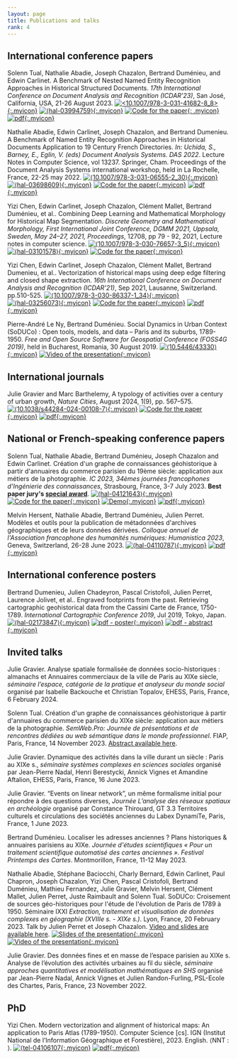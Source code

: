 ```yaml
---
layout: page
title: Publications and talks
rank: 4
---
```


## International conference papers

Solenn Tual, Nathalie Abadie, Joseph Chazalon, Bertrand Duménieu, and Edwin Carlinet. A Benchmark of Nested Named Entity Recognition Approaches in Historical Structured Documents. *17th International Conference on Document Analysis and Recognition (ICDAR’23)*, San José, California, USA, 21-26 August 2023. [![<10.1007/978-3-031-41682-8_8>](/assets/img/DOI_logo.svg.png){:.myicon}](https://doi.org/10.1007/978-3-031-41682-8_8 "doi:10.1007/978-3-031-41682-8_8") [![⟨hal-03994759⟩](/assets/img/hal-logo-header.png){:.myicon}](https://hal.science/hal-03994759 "hal:hal-03994759") [![Code for the paper](/assets/img/file-code.svg){: .myicon}](https://doi.org/10.5281/zenodo.7997437 "Code for the paper")
[![pdf](/assets/img/file-pdf.svg){:.myicon}](https://hal.science/hal-03994759v2/file/Nested_NER_ICDAR_2023_preprint_submit%20%281%29.pdf "pdf")

Nathalie Abadie, Edwin Carlinet, Joseph Chazalon, and Bertrand Dumenieu. A Benchmark of Named Entity Recognition Approaches in Historical Documents Application to 19 Century French Directories. *In: Uchida, S., Barney, E., Eglin, V. (eds) Document Analysis Systems. DAS 2022*. Lecture Notes in Computer Science, vol 13237. Springer, Cham. Proceedings of the Document Analysis Systems international workshop, held in La Rochelle, France, 22-25 may 2022. [![⟨10.1007/978-3-031-06555-2_30⟩](/assets/img/DOI_logo.svg.png){:.myicon}](https://doi.org/10.1007/978-3-031-06555-2_30 "doi:10.1007/978-3-031-06555-2_30") [![⟨hal-03698609⟩](/assets/img/hal-logo-header.png){:.myicon}](https://hal.science/hal-03698609 "hal:hal-03698609")
[![Code for the paper](/assets/img/file-code.svg){:.myicon}](https://github.com/soduco/paper-ner-bench-das22 "Code for the paper")
[![pdf](/assets/img/file-pdf.svg){:.myicon}](https://hal.science/hal-03698609v1/file/preprint_das_2022_abadie_carlinet_chazalon_dumenieu.pdf "pdf")

Yizi Chen, Edwin Carlinet, Joseph Chazalon, Clément Mallet, Bertrand Duménieu, et al.. Combining Deep Learning and Mathematical Morphology for Historical Map Segmentation. *Discrete Geometry and Mathematical Morphology, First International Joint Conference, DGMM 2021, Uppsala, Sweden, May 24–27, 2021, Proceedings*, 12708, pp 79 - 92, 2021, Lecture notes in computer science. [![⟨10.1007/978-3-030-76657-3_5⟩](/assets/img/DOI_logo.svg.png){:.myicon}](https://dx.doi.org/10.1007/978-3-030-76657-3_5 "doi:10.1007/978-3-030-76657-3_5") [![⟨hal-03101578⟩](/assets/img/hal-logo-header.png){:.myicon}](https://hal.archives-ouvertes.fr/hal-03101578 "hal:hal-03101578")
[![Code for the paper](/assets/img/file-code.svg){:.myicon}](https://github.com/soduco/paper-dgmm2021 "Code for the paper")

Yizi Chen, Edwin Carlinet, Joseph Chazalon, Clément Mallet, Bertrand Dumenieu, et al.. Vectorization of historical maps using deep edge filtering and closed shape extraction. *16th International Conference on Document Analysis and Recognition (ICDAR'21)*, Sep 2021, Lausanne, Switzerland. pp.510-525. [![⟨10.1007/978-3-030-86337-1_34⟩](/assets/img/DOI_logo.svg.png){:.myicon}](https://dx.doi.org/10.1007/978-3-030-86337-1_34 "doi:10.1007/978-3-030-86337-1_34") [![⟨hal-03256073⟩](/assets/img/hal-logo-header.png){:.myicon}](https://hal.archives-ouvertes.fr/hal-03256073 "hal:hal-03256073")
[![Code for the paper](/assets/img/file-code.svg){:.myicon}](https://github.com/soduco/ICDAR-2021-Vectorization "Code for the paper")
[![pdf](/assets/img/file-pdf.svg){:.myicon}](https://hal.science/hal-03256073v1/file/chen.21.icdar.pdf "pdf")

Pierre-André Le Ny, Bertrand Duménieu. Social Dynamics in Urban Context (SoDUCo) : Open tools, models, and data – Paris and its suburbs, 1789-1950. *Free and Open Source Software for Geospatial Conference (FOSS4G 2019)*, held in Bucharest, Romania, 30 August 2019. [![⟨10.5446/43330⟩](/assets/img/DOI_logo.svg.png){:.myicon}](https://doi.org/10.5446/43330 "doi:10.5446/43330") [![Video of the presentation](/assets/img/play-circle.svg){:.myicon}](https://media.ccc.de/v/bucharest-415-social-dynamics-in-urban-context-soduco-open-tools-models-and-data-paris-and-its-suburbs-1789-1950 "Video of the presentation")

## International journals
Julie Gravier and Marc Barthelemy, A typology of activities over a century of urban growth, *Nature Cities*, August 2024, 1(9), pp. 567–575. [![⟨10.1038/s44284-024-00108-7⟩](/assets/img/DOI_logo.svg.png){:.myicon}](https://doi.org/10.1038/s44284-024-00108-7 "doi:10.1038/s44284-024-00108-7")
[![Code for the paper](/assets/img/file-code.svg){:.myicon}](https://doi.org/10.5281/zenodo.8388101 "Code for the paper")
[![pdf](/assets/img/file-pdf.svg){:.myicon}](https://doi.org/10.48550/arXiv.2409.03263 "pdf")


## National or French-speaking conference papers

Solenn Tual, Nathalie Abadie, Bertrand Duménieu, Joseph Chazalon and Edwin Carlinet. Création d'un graphe de connaissances géohistorique à partir d'annuaires du commerce parisien du 19ème siècle: application aux métiers de la photographie. *IC 2023, 34èmes journées francophones d'Ingénierie des connaissances*, Strasbourg, France, 3-7 July 2023. **Best paper jury's [special award](https://pfia23.icube.unistra.fr/conferences/ic/index.html%3Fp=prix.html)**. [![⟨hal-04121643⟩](/assets/img/hal-logo-header.png){:.myicon}](https://hal.science/hal-04121643/ "hal:hal-04121643")
[![Code for the paper](/assets/img/file-code.svg){:.myicon}](https://github.com/soduco/ic_2023_photographes_parisiens "Code for the paper")
[![Demo](/assets/img/app.svg){:.myicon}](https://soduco.github.io/ic_2023_photographes_parisiens/ "Demo")
[![pdf](/assets/img/file-pdf.svg){:.myicon}](https://hal.science/hal-04121643v2/file/Photographes_IC_2023%20%283%29.pdf "pdf")

Melvin Hersent, Nathalie Abadie, Bertrand Duménieu, Julien Perret. Modèles et outils pour la publication de métadonnées d'archives géographiques et de leurs données dérivées. *Colloque annuel de l'Association francophone des humanités numériques: Humanistica 2023*, Geneva, Switzerland, 26-28 June 2023. [![⟨hal-04110787⟩](/assets/img/hal-logo-header.png){:.myicon}](https://hal.science/hal-04110787/ "hal:hal-04110787")
[![pdf](/assets/img/file-pdf.svg){:.myicon}](https://hal.science/hal-04110787v1/file/Humanistica_2023_Hersent.pdf "pdf")

## International conference posters

Bertrand Dumenieu, Julien Chadeyron, Pascal Cristofoli, Julien Perret, Laurence Jolivet, et al.. Engraved footprints from the past. Retrieving cartographic geohistorical data from the Cassini Carte de France, 1750-1789. *International Cartographic Conference 2019*, Jul 2019, Tokyo, Japan. [![⟨hal-02173847⟩](/assets/img/hal-logo-header.png){:.myicon}](https://hal.archives-ouvertes.fr/hal-02173847 "hal:hal-02173847")
[![pdf - poster](/assets/img/file-pdf.svg){:.myicon}](https://hal.science/hal-02173847v1/file/Planche_52__Tokyo___V2_.pdf "pdf - poster")
[![pdf - abstract](/assets/img/file-pdf.svg){:.myicon}](https://hal.science/hal-02173847v1/file/Engraved%20Footprints%20from%20the%20Past%20-%20ICC2019.pdf "pdf - abstract")

## Invited talks

Julie Gravier. Analyse spatiale formalisée de données socio-historiques : almanachs et Annuaires commerciaux de la ville de Paris au XIXe siècle, *séminaire l’espace, catégorie de la pratique et analyseur du monde social* organisé par Isabelle Backouche et Christian Topalov, EHESS, Paris, France, 6 February 2024.

Solenn Tual. Création d'un graphe de connaissances géohistorique à partir d'annuaires du commerce parisien du XIXe siècle: application aux métiers de la photographie. *SemWeb.Pro: Journée de présentations et de rencontres
dédiées au web sémantique dans le monde professionnel*. FIAP, Paris, France, 14 November 2023. [Abstract available here](https://2023.semweb.pro/presentations/18269561/).

Julie Gravier. Dynamique des activités dans la ville durant un siècle : Paris au XIXe s., *séminaire systèmes complexes en sciences sociales* organisé par Jean-Pierre Nadal, Henri Berestycki, Annick Vignes et Amandine Aftalion, EHESS, Paris, France, 16 June 2023.

Julie Gravier. “Events on linear network”, un même formalisme initial pour répondre à des questions diverses, *Journée L’analyse des réseaux spatiaux en archéologie* organisé par Constance Thirouard, GT 3.3 Territoires culturels et circulations des sociétés anciennes du Labex DynamiTe, Paris, France, 1 June 2023.

Bertrand Duménieu. Localiser les adresses anciennes ? Plans historiques & annuaires parisiens au XIXe. *Journée d'études scientifiques « Pour un traitement scientifique automatisé des cartes anciennes ». Festival Printemps des Cartes*. Montmorillon, France, 11-12 May 2023.

Nathalie Abadie, Stéphane Baciocchi, Charly Bernard, Edwin Carlinet, Paul Chapron, Joseph Chazalon, Yizi Chen, Pascal Cristofoli, Bertrand Duménieu, Mathieu Fernandez, Julie Gravier, Melvin Hersent, Clément Mallet, Julien Perret, Juste Raimbault and Solenn Tual. SoDUCo: Croisement de sources géo-historiques pour l'étude de l'évolution de Paris de 1789 à 1950. Séminaire IXXI *Extraction, traitement et visualisation de données complexes en géographie (XVIIIe s. - XIXe s.)*. Lyon, France, 20 February 2023. Talk by Julien Perret et Joseph Chazalon. [Video and slides are available here](https://gitlab.liris.cnrs.fr/geode/seminaires-ixxi/-/tree/master/s%C3%A9minaires/session11_fev23).
[![Slides of the presentation](/assets/img/file-slides.svg){:.myicon}](https://docs.google.com/presentation/d/1i2EmhkuCrEZ9p2KvYgRUQUoRCFR68bWbzWWeAzUK1Z0/edit#slide=id.p "Slides of the presentations")
[![Video of the presentation](/assets/img/play-circle.svg){:.myicon}](https://geode.liris.cnrs.fr/seminaires-ixxi/session11_fev23/seminaire-session11-presentation1.mp4 "Video of the presentation")


Julie Gravier. Des données fines et en masse de l’espace parisien au XIXe s. Analyse de l’évolution des activités urbaines au fil du siècle, *séminaire approches quantitatives et modélisation mathématiques en SHS* organisé par Jean-Pierre Nadal, Annick Vignes et Julien Randon-Furling, PSL-Ecole des Chartes, Paris, France, 23 November 2022.

## PhD

Yizi Chen. Modern vectorization and alignment of historical maps: An application to Paris Atlas (1789-1950). Computer Science [cs]. IGN (Institut National de l’Information Géographique et Forestière), 2023. English. ⟨NNT : ⟩. [![⟨tel-04106107](/assets/img/hal-logo-header.png){:.myicon}](https://theses.hal.science/tel-04106107 "Thesis on hal") [![pdf](/assets/img/file-pdf.svg){:.myicon}](https://theses.hal.science/tel-04106107v1/file/main.pdf "pdf")
